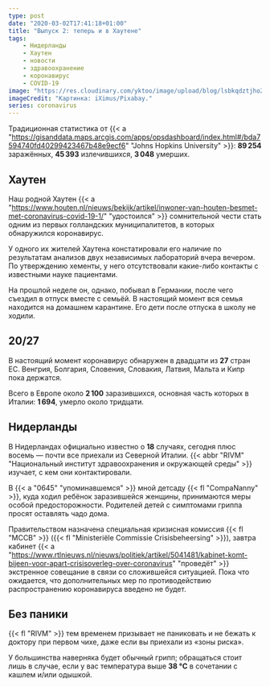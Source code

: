 ```yaml
---
type: post
date: "2020-03-02T17:41:18+01:00"
title: "Выпуск 2: теперь и в Хаутене"
tags:
    - Нидерланды
    - Хаутен
    - новости
    - здравоохранение
    - коронавирус
    - COVID-19
image: "https://res.cloudinary.com/yktoo/image/upload/blog/lsbkqdztjho2ufdttm19.jpg"
imageCredit: "Картинка: iXimus/Pixabay."
series: coronavirus
---
```


Традиционная статистика от {{< a "https://gisanddata.maps.arcgis.com/apps/opsdashboard/index.html#/bda7594740fd40299423467b48e9ecf6" "Johns Hopkins University" >}}: **89 254** заражённых, **45 393** излечившихся, **3 048** умерших.

## Хаутен

Наш родной Хаутен {{< a "https://www.houten.nl/nieuws/bekijk/artikel/inwoner-van-houten-besmet-met-coronavirus-covid-19-1/" "удостоился" >}} сомнительной чести стать одним из первых голландских муниципалитетов, в которых обнаружился коронавирус.

У одного их жителей Хаутена констатировали его наличие по результатам анализов двух независимых лабораторий вчера вечером. По утверждению хементы, у него отсутствовали какие-либо контакты с известными науке пациентами.

<!--more-->

На прошлой неделе он, однако, побывал в Германии, после чего съездил в отпуск вместе с семьёй. В настоящий момент вся семья находится на домашнем карантине. Его дети после отпуска в школу не ходили.

## 20/27

В настоящий момент коронавирус обнаружен в двадцати из **27** стран ЕС. Венгрия, Болгария, Словения, Словакия, Латвия, Мальта и Кипр пока держатся.

Всего в Европе около **2 100** заразившихся, основная часть которых в Италии: **1 694**, умерло около тридцати.

## Нидерланды

В Нидерландах официально известно о **18** случаях, сегодня плюс восемь — почти все приехали из Северной Италии. {{< abbr "RIVM" "Национальный институт здравоохранения и окружающей среды" >}} изучает, с кем они контактировали.

В {{< a "0645" "упоминавшемся" >}} мной детсаду {{< fl "CompaNanny" >}}, куда ходил ребёнок заразившейся женщины, принимаются меры особой предосторожности. Родителей детей с симптомами гриппа просят оставлять чадо дома.

Правительством назначена специальная кризисная комиссия {{< fl "MCCB" >}} ({{< fl "Ministeriële Commissie Crisisbeheersing" >}}), завтра кабинет {{< a "https://www.rtlnieuws.nl/nieuws/politiek/artikel/5041481/kabinet-komt-bijeen-voor-apart-crisisoverleg-over-coronavirus" "проведёт" >}} экстренное совещание в связи со сложившейся ситуацией. Пока что ожидается, что дополнительных мер по противодействию распространению коронавируса введено не будет.

## Без паники

{{< fl "RIVM" >}} тем временем призывает не паниковать и не бежать к доктору при первом чихе, даже если вы приехали из «зоны риска».

У большинства наверняка будет обычный грипп; обращаться стоит лишь в случае, если у вас температура выше **38 °C** в сочетании с кашлем и/или одышкой.

